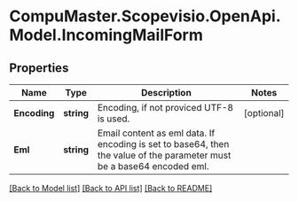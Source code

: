 
# CompuMaster.Scopevisio.OpenApi.Model.IncomingMailForm

## Properties

Name | Type | Description | Notes
------------ | ------------- | ------------- | -------------
**Encoding** | **string** | Encoding, if not proviced UTF-8 is used. | [optional] 
**Eml** | **string** | Email content as eml data. If encoding is set to base64, then the value of the parameter must be a base64 encoded eml. | 

[[Back to Model list]](../README.md#documentation-for-models)
[[Back to API list]](../README.md#documentation-for-api-endpoints)
[[Back to README]](../README.md)

